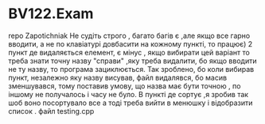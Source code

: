 # BV122.Exam
repo Zapotichniak
Не судіть строго , багато багів є ,але якщо все гарно вводити, а не по клавіатурі довбасити на кожному пункті, то працює)
2 пункт де видаляється  елемент, є мінус , якщо вибирати цей варіант то треба знати точну назву "справи" ,яку треба видалити, бо якщо вводити не ту назву, то програма зациклюється. Так зроблено, бо коли вибирав пункт, незалежно яку назву висував, файл видалявся, бо масив зменшувався, тому поставив умову, що назва має бути точною , по іншому не получалось і часу не було. В пункті де сортує ,я зробив так шоб воно посортувало все а тоді треба вийти в менюшку  і відобразити список . файл testing.cpp
